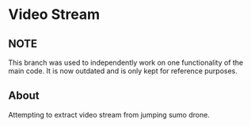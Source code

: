 <h1>Video Stream</h1>
<h2>NOTE</h2>
<p>This branch was used to independently work on one functionality of the main code. It is now outdated and is only kept for reference purposes.</p>
<h2>About</h2>
<p>Attempting to extract video stream from jumping sumo drone.</p>
